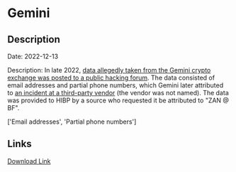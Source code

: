 # Gemini

## Description

Date: 2022-12-13

Description:
In late 2022, <a href="https://www.bleepingcomputer.com/news/security/hackers-leak-personal-info-allegedly-stolen-from-57m-gemini-users/" target="_blank" rel="noopener">data allegedly taken from the Gemini crypto exchange was posted to a public hacking forum</a>. The data consisted of email addresses and partial phone numbers, which Gemini later attributed to <a href="https://www.gemini.com/blog/protecting-our-customers-from-phishing-campaigns" target="_blank" rel="noopener">an incident at a third-party vendor</a> (the vendor was not named). The data was provided to HIBP by a source who requested it be attributed to &quot;ZAN @ BF&quot;.


['Email addresses', 'Partial phone numbers']

## Links

[Download Link](https://link-to.net/1229997/636.5300363597856/dynamic/?r=Z2VtaW5pLmNvbQ==)